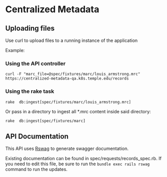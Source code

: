 # Centralized Metadata

## Uploading files

Use curl to upload files to a running instance of the application

Example:


### Using the API controller
```
curl -F "marc_file=@spec/fixtures/marc/louis_armstrong.mrc" https://centralized-metadata-qa.k8s.temple.edu/records

```

### Using the rake task
```
rake  db:ingest[spec/fixtures/marc/louis_armstrong.mrc]
```

Or pass in a directory to ingest all *.mrc content inside said directory:

```
rake  db:ingest[spec/fixtures/marc]
```

## API Documentation

This API uses [Rswag](https://github.com/rswag/rswag) to generate swagger documentation.  

Existing documentation can be found in spec/requests/records_spec.rb. If you need to edit this file, be sure to run the `bundle exec rails rswag` command to run the updates.
